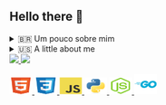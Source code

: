 ## Hello there 👋

<details>
  <summary markdown="span"> 🇧🇷 Um pouco sobre mim </summary>
  
  <br>😁 Eu sou focado em seguraça ofensiva e desenvolvimento web.
  
  🔸 Meus hobbies são:
  - 🐛 Procurar bugs (pesquisador de segurança)
  - 🧑‍💻 Desenvolver algumas coisas
  - ⚽️ Praticar Esportes

</details>

<details>
  <summary markdown="span">🇺🇸 A little about me </summary>
  
  <br>😁 I'm focused on offensive security and development web.
  
  🔸 My hobbies are:
  - 🐛 Bug hunter (researcher security)
  - 🧑‍💻 Development of some things
  - ⚽️ Play sports 

</details>

<div>
  <a href="https://github.com/vitooficiall">
    <img style="max-width: 100%;" width="300em" heigth="180em" src="https://github-readme-stats.vercel.app/api?username=vitooficiall&amp;show_icons=true&amp;&amp;include_all_commits=true&amp;count_private=true&theme=merko&title_color=ff5555&bg_color=0d1117&text_color=f8f8f2&icon_color=8be9fd&hide_border=false&border_color=30363d" />
    <img style="max-width: 100%;" width="300em" heigth="180em" src="https://github-readme-stats.vercel.app/api/top-langs/?username=vitooficiall&amp;layout=compact&amp;langs_count=7&amp;theme=merko&title_color=ff5555&bg_color=0d1117&text_color=f8f8f2&icon_color=8be9fd&hide_border=false&border_color=30363d" />
  </a>
</div>
<div>
  <br>
 <a href="https://github.com/vitooficiall">
   <img src="https://github.com/devicons/devicon/raw/master/icons/html5/html5-original.svg" style="max-width: 100%;" width="40rem" height="30rem"/>
   <img src="https://github.com/devicons/devicon/raw/master/icons/css3/css3-original.svg" style="max-width: 100%;" width="40rem" height="30rem"/>
   <img src="https://github.com/devicons/devicon/raw/master/icons/javascript/javascript-original.svg" style="max-width: 100%;" width="40rem" height="30rem"/>
   <img src="https://raw.githubusercontent.com/devicons/devicon/master/icons/python/python-original.svg" style="max-width: 100%;" width="40rem" height="30rem"/>
   <img src="https://github.com/devicons/devicon/raw/master/icons/nodejs/nodejs-original.svg" style="max-width: 100%;" width="40rem" height="30rem"/>
   <img src="https://github.com/devicons/devicon/raw/master/icons/go/go-original-wordmark.svg" style="max-width: 100%;" width="40rem" height="35rem"/>  
  </a>
</div>
